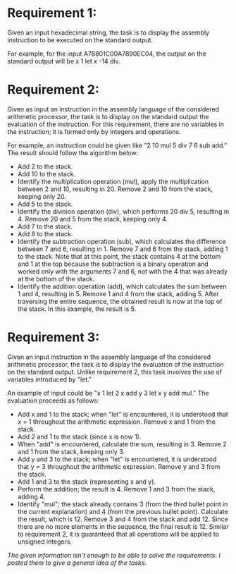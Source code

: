 # Requirement 1: #
Given an input hexadecimal string, the task is to display the assembly instruction to be executed on the standard output.

For example, for the input A78801C00A7890EC04, the output on the standard output will be x 1 let x -14 div.

# Requirement 2: #
Given as input an instruction in the assembly language of the considered arithmetic processor, the task is to display on the standard output the evaluation of the instruction. For this requirement, there are no variables in the instruction; it is formed only by integers and operations.

For example, an instruction could be given like "2 10 mul 5 div 7 6 sub add." The result should follow the algorithm below:

* Add 2 to the stack.
* Add 10 to the stack.
* Identify the multiplication operation (mul), apply the multiplication between 2 and 10, resulting in 20. Remove 2 and 10 from the stack, keeping only 20.
* Add 5 to the stack.
* Identify the division operation (div), which performs 20 div 5, resulting in 4. Remove 20 and 5 from the stack, keeping only 4.
* Add 7 to the stack.
* Add 6 to the stack.
* Identify the subtraction operation (sub), which calculates the difference between 7 and 6, resulting in 1. Remove 7 and 6 from the stack, adding 1 to the stack. Note that at this point, the stack contains 4 at the bottom and 1 at the top because the subtraction is a binary operation and worked only with the arguments 7 and 6, not with the 4 that was already at the bottom of the stack.
* Identify the addition operation (add), which calculates the sum between 1 and 4, resulting in 5. Remove 1 and 4 from the stack, adding 5.
After traversing the entire sequence, the obtained result is now at the top of the stack. In this example, the result is 5.

# Requirement 3: #
Given an input instruction in the assembly language of the considered arithmetic processor, the task is to display the evaluation of the instruction on the standard output. Unlike requirement 2, this task involves the use of variables introduced by "let."

An example of input could be "x 1 let 2 x add y 3 let x y add mul." The evaluation proceeds as follows:

* Add x and 1 to the stack; when "let" is encountered, it is understood that x = 1 throughout the arithmetic expression. Remove x and 1 from the stack.
* Add 2 and 1 to the stack (since x is now 1).
* When "add" is encountered, calculate the sum, resulting in 3. Remove 2 and 1 from the stack, keeping only 3.
* Add y and 3 to the stack; when "let" is encountered, it is understood that y = 3 throughout the arithmetic expression. Remove y and 3 from the stack.
* Add 1 and 3 to the stack (representing x and y).
* Perform the addition; the result is 4. Remove 1 and 3 from the stack, adding 4.
* Identify "mul"; the stack already contains 3 (from the third bullet point in the current explanation) and 4 (from the previous bullet point). Calculate the result, which is 12. Remove 3 and 4 from the stack and add 12.
Since there are no more elements in the sequence, the final result is 12.
Similar to requirement 2, it is guaranteed that all operations will be applied to unsigned integers.

*The given information isn't enough to be able to solve the requirements. I posted them to give a general idea of the tasks.*